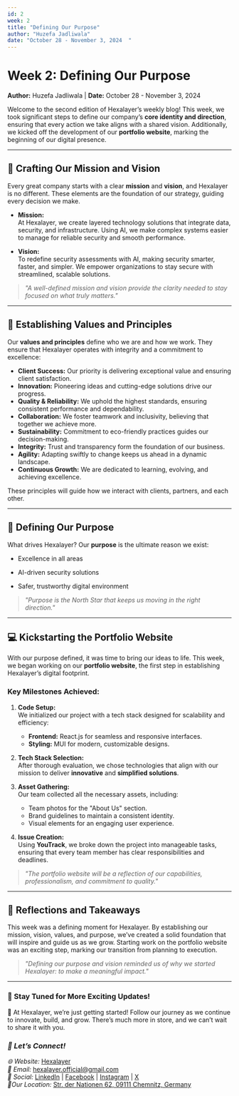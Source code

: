 ```yaml
---
id: 2
week: 2
title: "Defining Our Purpose"
author: "Huzefa Jadliwala"
date: "October 28 - November 3, 2024  "
---
```


# Week 2: Defining Our Purpose  
**Author:** Huzefa Jadliwala | **Date:** October 28 - November 3, 2024  

Welcome to the second edition of Hexalayer’s weekly blog! This week, we took significant steps to define our company’s **core identity and direction**, ensuring that every action we take aligns with a shared vision. Additionally, we kicked off the development of our **portfolio website**, marking the beginning of our digital presence.

---

## 🌟 **Crafting Our Mission and Vision**  
Every great company starts with a clear **mission** and **vision**, and Hexalayer is no different. These elements are the foundation of our strategy, guiding every decision we make.  

- **Mission:**  
  At Hexalayer, we create layered technology solutions that integrate data, security, and infrastructure. Using AI, we make complex systems easier to manage for reliable security and smooth performance.


- **Vision:**  
  To redefine security assessments with AI, making security smarter, faster, and simpler. We empower organizations to stay secure with streamlined, scalable solutions.
  

> _"A well-defined mission and vision provide the clarity needed to stay focused on what truly matters."_  

---

## 🤝 **Establishing Values and Principles**  
Our **values and principles** define who we are and how we work. They ensure that Hexalayer operates with integrity and a commitment to excellence:  
- **Client Success:** Our priority is delivering exceptional value and ensuring client satisfaction.
- **Innovation:** Pioneering ideas and cutting-edge solutions drive our progress.
- **Quality & Reliability:** We uphold the highest standards, ensuring consistent performance and dependability.
- **Collaboration:** We foster teamwork and inclusivity, believing that together we achieve more.
- **Sustainability:** Commitment to eco-friendly practices guides our decision-making.
- **Integrity:** Trust and transparency form the foundation of our business.
- **Agility:** Adapting swiftly to change keeps us ahead in a dynamic landscape.
- **Continuous Growth:** We are dedicated to learning, evolving, and achieving excellence.

These principles will guide how we interact with clients, partners, and each other.

---

## 🎯 **Defining Our Purpose**  
What drives Hexalayer? Our **purpose** is the ultimate reason we exist:  

- Excellence in all areas 

- AI-driven security solutions 

- Safer, trustworthy digital environment



> _"Purpose is the North Star that keeps us moving in the right direction."_  

---

## 💻 **Kickstarting the Portfolio Website**  
With our purpose defined, it was time to bring our ideas to life. This week, we began working on our **portfolio website**, the first step in establishing Hexalayer’s digital footprint.  

### Key Milestones Achieved:  
1. **Code Setup:**  
   We initialized our project with a tech stack designed for scalability and efficiency:  
   - **Frontend:** React.js for seamless and responsive interfaces.  
   - **Styling:** MUI for modern, customizable designs.  

2. **Tech Stack Selection:**  
   After thorough evaluation, we chose technologies that align with our mission to deliver **innovative** and **simplified solutions**.  

3. **Asset Gathering:**  
   Our team collected all the necessary assets, including:  
   - Team photos for the "About Us" section.  
   - Brand guidelines to maintain a consistent identity.  
   - Visual elements for an engaging user experience.  

4. **Issue Creation:**  
   Using **YouTrack**, we broke down the project into manageable tasks, ensuring that every team member has clear responsibilities and deadlines.  

> _"The portfolio website will be a reflection of our capabilities, professionalism, and commitment to quality."_  

---

## 🎉 **Reflections and Takeaways**  
This week was a defining moment for Hexalayer. By establishing our mission, vision, values, and purpose, we’ve created a solid foundation that will inspire and guide us as we grow. Starting work on the portfolio website was an exciting step, marking our transition from planning to execution.

> _"Defining our purpose and vision reminded us of why we started Hexalayer: to make a meaningful impact."_  

---

### 🚀 Stay Tuned for More Exciting Updates!  
🌟 At Hexalayer, we’re just getting started! Follow our journey as we continue to innovate, build, and grow. There’s much more in store, and we can’t wait to share it with you.

### *💬 Let’s Connect!*  
*🌐 Website:* [Hexalayer](https://hexalayer.vercel.app/)  
*📧 Email:* hexalayer.official@gmail.com  
*📱 Social:* [LinkedIn](https://linkedin.com/company/hexalayer-ln) | [Facebook](https://www.facebook.com/profile.php?id=61568292851414) | [Instagram](https://instagram.com/hexalayer) | [X](https://x.com/hexalayer_x)  
*📍Our Location:* [Str. der Nationen 62, 09111 Chemnitz, Germany](https://www.google.com/maps?q=Str.+der+Nationen+62,+09111+Chemnitz,+Germany)  
